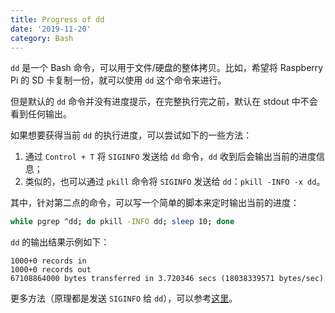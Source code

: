 ```yaml
---
title: Progress of dd
date: '2019-11-20'
category: Bash
---
```


`dd` 是一个 Bash 命令，可以用于文件/硬盘的整体拷贝。比如，希望将 Raspberry Pi 的 SD 卡复制一份，就可以使用 `dd` 这个命令来进行。

但是默认的 `dd` 命令并没有进度提示，在完整执行完之前，默认在 stdout 中不会看到任何输出。

如果想要获得当前 `dd` 的执行进度，可以尝试如下的一些方法：

1. 通过 `Control + T` 将 `SIGINFO` 发送给 `dd` 命令，`dd` 收到后会输出当前的进度信息；
2. 类似的，也可以通过 `pkill` 命令将 `SIGINFO` 发送给 `dd`：`pkill -INFO -x dd`。

其中，针对第二点的命令，可以写一个简单的脚本来定时输出当前的进度：

```bash
while pgrep ^dd; do pkill -INFO dd; sleep 10; done
```

`dd` 的输出结果示例如下：

```plain
1000+0 records in
1000+0 records out
67108864000 bytes transferred in 3.720346 secs (18038339571 bytes/sec)
```

更多方法（原理都是发送 `SIGINFO` 给 `dd`），可以参考[这里](https://www.commandlinefu.com/commands/view/11666/check-the-status-of-dd-in-progress-os-x)。
